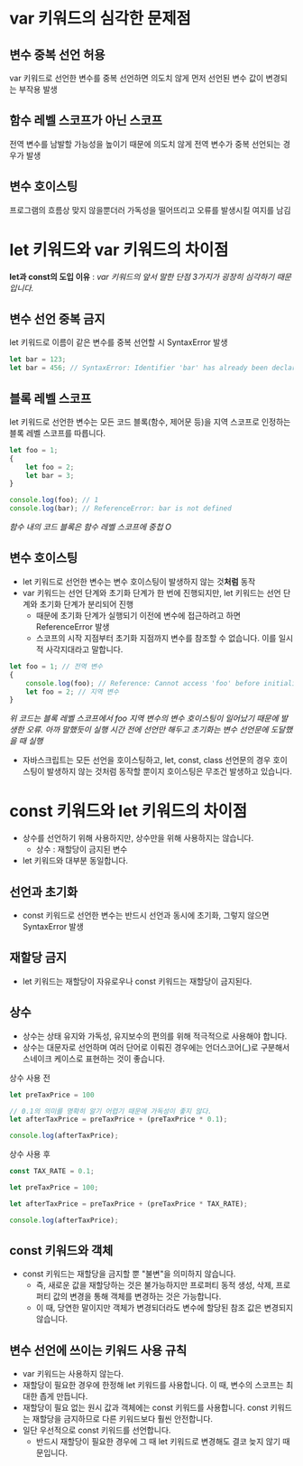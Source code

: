 var 키워드의 심각한 문제점
==================
## 변수 중복 선언 허용
var 키워드로 선언한 변수를 중복 선언하면 의도치 않게 먼저 선언된 변수 값이 변경되는 부작용 발생
## 함수 레벨 스코프가 아닌 스코프
전역 변수를 남발할 가능성을 높이기 때문에 의도치 않게 전역 변수가 중복 선언되는 경우가 발생
## 변수 호이스팅
프로그램의 흐름상 맞지 않을뿐더러 가독성을 떨어뜨리고 오류를 발생시킬 여지를 남김

let 키워드와 var 키워드의 차이점
==========
**let과 const의 도입 이유** :
*var 키워드의 앞서 말한 단점 3가지가 굉장히 심각하기 때문입니다.*

## 변수 선언 중복 금지
let 키워드로 이름이 같은 변수를 중복 선언할 시 SyntaxError 발생
```javascript
let bar = 123;
let bar = 456; // SyntaxError: Identifier 'bar' has already been declared
```

## 블록 레벨 스코프
let 키워드로 선언한 변수는 모든 코드 블록(함수, 제어문 등)을 지역 스코프로 인정하는 블록 레벨 스코프를 따릅니다.
```javascript
let foo = 1;
{
    let foo = 2;
    let bar = 3;
}

console.log(foo); // 1
console.log(bar); // ReferenceError: bar is not defined
```
*함수 내의 코드 블록은 함수 레벨 스코프에 중첩 O*

## 변수 호이스팅
- let 키워드로 선언한 변수는 변수 호이스팅이 발생하지 않는 것**처럼** 동작
- var 키워드는 선언 단계와 초기화 단계가 한 번에 진행되지만, let 키워드는 선언 단계와 초기화 단계가 분리되어 진행
    - 때문에 초기화 단계가 실행되기 이전에 변수에 접근하려고 하면 ReferenceError 발생
    - 스코프의 시작 지점부터 초기화 지점까지 변수를 참조할 수 없습니다. 이를 일시적 사각지대라고 말합니다.
```javascript
let foo = 1; // 전역 변수
{
    console.log(foo); // Reference: Cannot access 'foo' before initialization
    let foo = 2; // 지역 변수
}
```
*위 코드는 블록 레벨 스코프에서 foo 지역 변수의 변수 호이스팅이 일어났기 때문에 발생한 오류. 아까 말했듯이 실행 시간 전에 선언만 해두고 초기화는 변수 선언문에 도달했을 때 실행*
- 자바스크립트는 모든 선언을 호이스팅하고, let, const, class 선언문의 경우 호이스팅이 발생하지 않는 것처럼 동작할 뿐이지 호이스팅은 무조건 발생하고 있습니다.

const 키워드와 let 키워드의 차이점
================================
- 상수를 선언하기 위해 사용하지만, 상수만을 위해 사용하지는 않습니다.
    - 상수 : 재할당이 금지된 변수
- let 키워드와 대부분 동일합니다.

## 선언과 초기화
- const 키워드로 선언한 변수는 반드시 선언과 동시에 초기화, 그렇지 않으면 SyntaxError 발생

## 재할당 금지
- let 키워드는 재할당이 자유로우나 const 키워드는 재할당이 금지된다.

## 상수
- 상수는 상태 유지와 가독성, 유지보수의 편의를 위해 적극적으로 사용해야 합니다.
- 상수는 대문자로 선언하며 여러 단어로 이뤄진 경우에는 언더스코어(_)로 구분해서 스네이크 케이스로 표현하는 것이 좋습니다.

상수 사용 전
```javascript
let preTaxPrice = 100

// 0.1의 의미를 명확히 알기 어렵기 때문에 가독성이 좋지 않다.
let afterTaxPrice = preTaxPrice + (preTaxPrice * 0.1);

console.log(afterTaxPrice);
```
상수 사용 후
```javascript
const TAX_RATE = 0.1;

let preTaxPrice = 100;

let afterTaxPrice = preTaxPrice + (preTaxPrice * TAX_RATE);

console.log(afterTaxPrice);
```

## const 키워드와 객체
- const 키워드는 재할당을 금지할 뿐 "불변"을 의미하지 않습니다.
    - 즉, 새로운 값을 재할당하는 것은 불가능하지만 프로퍼티 동적 생성, 삭제, 프로퍼티 값의 변경을 통해 객체를 변경하는 것은 가능합니다.
    - 이 때, 당연한 말이지만 객체가 변경되더라도 변수에 할당된 참조 값은 변경되지 않습니다.

## 변수 선언에 쓰이는 키워드 사용 규칙
- var 키워드는 사용하지 않는다.
- 재할당이 필요한 경우에 한정해 let 키워드를 사용합니다. 이 때, 변수의 스코프는 최대한 좁게 만듭니다.
- 재할당이 필요 없는 원시 값과 객체에는 const 키워드를 사용합니다. const 키워드는 재할당을 금지하므로 다른 키워드보다 훨씬 안전합니다.
- 일단 우선적으로 const 키워드를 선언합니다.
    - 반드시 재할당이 필요한 경우에 그 때 let 키워드로 변경해도 결코 늦지 않기 때문입니다.